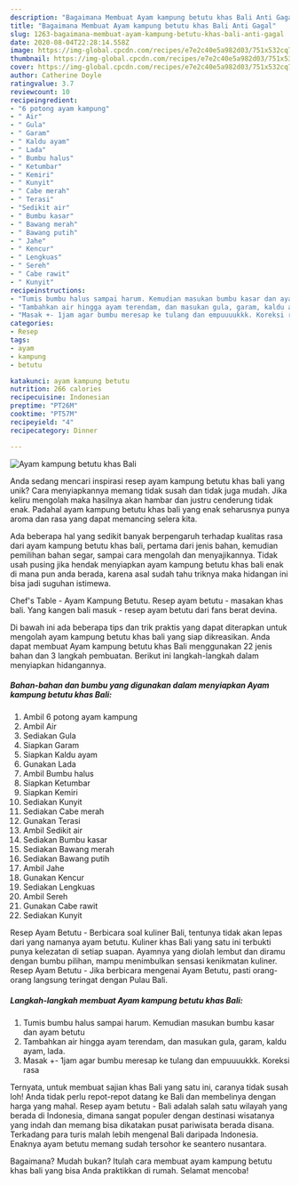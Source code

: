 ```yaml
---
description: "Bagaimana Membuat Ayam kampung betutu khas Bali Anti Gagal"
title: "Bagaimana Membuat Ayam kampung betutu khas Bali Anti Gagal"
slug: 1263-bagaimana-membuat-ayam-kampung-betutu-khas-bali-anti-gagal
date: 2020-08-04T22:28:14.558Z
image: https://img-global.cpcdn.com/recipes/e7e2c40e5a982d03/751x532cq70/ayam-kampung-betutu-khas-bali-foto-resep-utama.jpg
thumbnail: https://img-global.cpcdn.com/recipes/e7e2c40e5a982d03/751x532cq70/ayam-kampung-betutu-khas-bali-foto-resep-utama.jpg
cover: https://img-global.cpcdn.com/recipes/e7e2c40e5a982d03/751x532cq70/ayam-kampung-betutu-khas-bali-foto-resep-utama.jpg
author: Catherine Doyle
ratingvalue: 3.7
reviewcount: 10
recipeingredient:
- "6 potong ayam kampung"
- " Air"
- " Gula"
- " Garam"
- " Kaldu ayam"
- " Lada"
- " Bumbu halus"
- " Ketumbar"
- " Kemiri"
- " Kunyit"
- " Cabe merah"
- " Terasi"
- "Sedikit air"
- " Bumbu kasar"
- " Bawang merah"
- " Bawang putih"
- " Jahe"
- " Kencur"
- " Lengkuas"
- " Sereh"
- " Cabe rawit"
- " Kunyit"
recipeinstructions:
- "Tumis bumbu halus sampai harum. Kemudian masukan bumbu kasar dan ayam betutu"
- "Tambahkan air hingga ayam terendam, dan masukan gula, garam, kaldu ayam, lada."
- "Masak +- 1jam agar bumbu meresap ke tulang dan empuuuukkk. Koreksi rasa"
categories:
- Resep
tags:
- ayam
- kampung
- betutu

katakunci: ayam kampung betutu 
nutrition: 266 calories
recipecuisine: Indonesian
preptime: "PT26M"
cooktime: "PT57M"
recipeyield: "4"
recipecategory: Dinner

---
```



![Ayam kampung betutu khas Bali](https://img-global.cpcdn.com/recipes/e7e2c40e5a982d03/751x532cq70/ayam-kampung-betutu-khas-bali-foto-resep-utama.jpg)

Anda sedang mencari inspirasi resep ayam kampung betutu khas bali yang unik? Cara menyiapkannya memang tidak susah dan tidak juga mudah. Jika keliru mengolah maka hasilnya akan hambar dan justru cenderung tidak enak. Padahal ayam kampung betutu khas bali yang enak seharusnya punya aroma dan rasa yang dapat memancing selera kita.

Ada beberapa hal yang sedikit banyak berpengaruh terhadap kualitas rasa dari ayam kampung betutu khas bali, pertama dari jenis bahan, kemudian pemilihan bahan segar, sampai cara mengolah dan menyajikannya. Tidak usah pusing jika hendak menyiapkan ayam kampung betutu khas bali enak di mana pun anda berada, karena asal sudah tahu triknya maka hidangan ini bisa jadi suguhan istimewa.

Chef&#39;s Table - Ayam Kampung Betutu. Resep ayam betutu - masakan khas bali. Yang kangen bali masuk - resep ayam betutu dari fans berat devina.


Di bawah ini ada beberapa tips dan trik praktis yang dapat diterapkan untuk mengolah ayam kampung betutu khas bali yang siap dikreasikan. Anda dapat membuat Ayam kampung betutu khas Bali menggunakan 22 jenis bahan dan 3 langkah pembuatan. Berikut ini langkah-langkah dalam menyiapkan hidangannya.

<!--inarticleads1-->

##### Bahan-bahan dan bumbu yang digunakan dalam menyiapkan Ayam kampung betutu khas Bali:

1. Ambil 6 potong ayam kampung
1. Ambil  Air
1. Sediakan  Gula
1. Siapkan  Garam
1. Siapkan  Kaldu ayam
1. Gunakan  Lada
1. Ambil  Bumbu halus
1. Siapkan  Ketumbar
1. Siapkan  Kemiri
1. Sediakan  Kunyit
1. Sediakan  Cabe merah
1. Gunakan  Terasi
1. Ambil Sedikit air
1. Sediakan  Bumbu kasar
1. Sediakan  Bawang merah
1. Sediakan  Bawang putih
1. Ambil  Jahe
1. Gunakan  Kencur
1. Sediakan  Lengkuas
1. Ambil  Sereh
1. Gunakan  Cabe rawit
1. Sediakan  Kunyit


Resep Ayam Betutu - Berbicara soal kuliner Bali, tentunya tidak akan lepas dari yang namanya ayam betutu. Kuliner khas Bali yang satu ini terbukti punya kelezatan di setiap suapan. Ayamnya yang diolah lembut dan diramu dengan bumbu pilihan, mampu menimbulkan sensasi kenikmatan kuliner. Resep Ayam Betutu - Jika berbicara mengenai Ayam Betutu, pasti orang-orang langsung teringat dengan Pulau Bali. 

<!--inarticleads2-->

##### Langkah-langkah membuat Ayam kampung betutu khas Bali:

1. Tumis bumbu halus sampai harum. Kemudian masukan bumbu kasar dan ayam betutu
1. Tambahkan air hingga ayam terendam, dan masukan gula, garam, kaldu ayam, lada.
1. Masak +- 1jam agar bumbu meresap ke tulang dan empuuuukkk. Koreksi rasa


Ternyata, untuk membuat sajian khas Bali yang satu ini, caranya tidak susah loh! Anda tidak perlu repot-repot datang ke Bali dan membelinya dengan harga yang mahal. Resep ayam betutu - Bali adalah salah satu wilayah yang berada di Indonesia, dimana sangat populer dengan destinasi wisatanya yang indah dan memang bisa dikatakan pusat pariwisata berada disana. Terkadang para turis malah lebih mengenal Bali daripada Indonesia. Enaknya ayam betutu memang sudah tersohor ke seantero nusantara. 

Bagaimana? Mudah bukan? Itulah cara membuat ayam kampung betutu khas bali yang bisa Anda praktikkan di rumah. Selamat mencoba!
